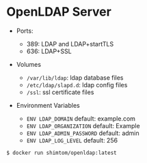 # OpenLDAP Server
* Ports:
    - 389: LDAP and LDAP+startTLS
    - 636: LDAP+SSL

* Volumes
    - `/var/lib/ldap`: ldap database files
    - `/etc/ldap/slapd.d`: ldap config files
    - `/ssl`: ssl certificate files

* Environment Variables
    - `ENV LDAP_DOMAIN`
        default: example.com
    - `ENV LDAP_ORGANIZATION`
        default: Example
    - `ENV LDAP_ADMIN_PASSWORD`
        default: admin
    - `ENV LDAP_LOG_LEVEL`
        default: 256

```
$ docker run shimtom/openldap:latest
```
